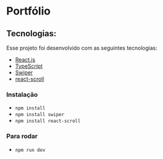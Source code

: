 # Portfólio

## Tecnologias:

Esse projeto foi desenvolvido com as seguintes tecnologias:

- [React.js](https://reactjs.org)
- [TypeScript](https://www.typescriptlang.org/)
- [Swiper](https://swiperjs.com/)
- [react-scroll](https://www.npmjs.com/package/react-scroll)

### Instalação
 - `npm install`
 - `npm install swiper`
 - `npm install react-scroll`

### Para rodar
 - `npm run dev`
